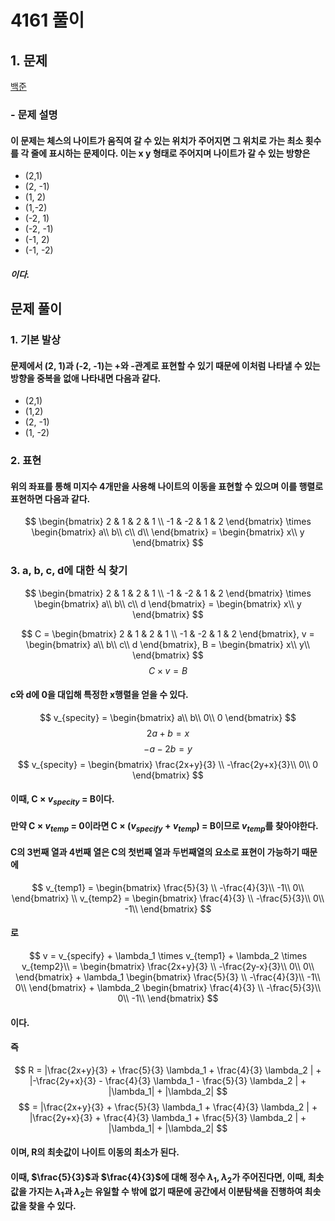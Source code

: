 # 4161 풀이

## 1. 문제 
[백준](https://boj.kr/4616)
### - 문제 설명
#### 이 문제는 체스의 나이트가 움직여 갈 수 있는 위치가 주어지면 그 위치로 가는 최소 횟수를 각 줄에 표시하는 문제이다. 이는 x y 형태로 주어지며 나이트가 갈 수 있는 방향은 
 - (2,1)
 - (2, -1)
 - (1, 2)
 - (1,-2)
 - (-2, 1)
 - (-2, -1)
 - (-1, 2)
 - (-1, -2)
##### 이다. 

## 문제 풀이
### 1. 기본 발상
#### 문제에서 (2, 1)과 (-2, -1)는 +와 -관계로 표현할 수 있기 때문에 이처럼 나타낼 수 있는 방향을 중복을 없애 나타내면 다음과 같다.
 - (2,1)
 - (1,2)
 - (2, -1)
 - (1, -2)

### 2. 표현
#### 위의 좌표를 통해 미지수 4개만을 사용해 나이트의 이동을 표현할 수 있으며 이를 행렬로 표현하면 다음과 같다.
$$
\begin{bmatrix}
2 & 1 &  2 &  1 \\
-1 & -2 & 1 & 2
\end{bmatrix} \times \begin{bmatrix}
a\\
b\\
c\\
d\\
\end{bmatrix} = \begin{bmatrix}
x\\
y
\end{bmatrix}
$$

### 3. a, b, c, d에 대한 식 찾기
$$
\begin{bmatrix}
2 & 1 &  2 &  1 \\
-1 & -2 & 1 & 2
\end{bmatrix} \times \begin{bmatrix}
a\\
b\\
c\\
d
\end{bmatrix} = \begin{bmatrix}
x\\
y
\end{bmatrix}
$$

$$
C = \begin{bmatrix}
2 & 1 &  2 &  1 \\
-1 & -2 & 1 & 2 
\end{bmatrix}, 
v = \begin{bmatrix}
a\\
b\\
c\\
d
\end{bmatrix}, 
B = \begin{bmatrix}
x\\
y\\
\end{bmatrix}
$$
$$
C \times v = B
$$
#### c와 d에 0을 대입해 특정한 x행렬을 얻을 수 있다.
$$
v_{specity} = \begin{bmatrix}
a\\
b\\
0\\
0
\end{bmatrix}
$$
$$
2a + b = x
$$
$$
-a - 2b = y
$$
$$
v_{specity} = \begin{bmatrix}
\frac{2x+y}{3} \\
-\frac{2y+x}{3}\\
0\\
0
\end{bmatrix}
$$

#### 이때, C $\times$ $v_{specity}$ = B이다. 
#### 만약 C $\times$ $v_{temp}$ = 0이라면 C $\times$ $(v_{specify} + v_{temp})$ = B이므로 $v_{temp}$를 찾아야한다.
#### C의 3번째 열과 4번째 열은 C의 첫번째 열과 두번째열의 요소로 표현이 가능하기 때문에 
$$
v_{temp1} = \begin{bmatrix}
\frac{5}{3} \\
-\frac{4}{3}\\
-1\\
0\\
\end{bmatrix} \\
v_{temp2} = \begin{bmatrix} 
\frac{4}{3} \\
-\frac{5}{3}\\
0\\
-1\\
\end{bmatrix}
$$
#### 로 
$$
v 
= v_{specify} + \lambda_1 \times v_{temp1} + \lambda_2 \times v_{temp2}\\
= \begin{bmatrix}
\frac{2x+y}{3} \\
-\frac{2y-x}{3}\\
0\\
0\\
\end{bmatrix} + \lambda_1 \begin{bmatrix}
\frac{5}{3} \\
-\frac{4}{3}\\
-1\\
0\\
\end{bmatrix} + \lambda_2 \begin{bmatrix}
\frac{4}{3} \\
-\frac{5}{3}\\
0\\
-1\\
\end{bmatrix}
$$
#### 이다. 
#### 즉
$$
R = |\frac{2x+y}{3} + \frac{5}{3} \lambda_1 + \frac{4}{3} \lambda_2 | + 
|-\frac{2y+x}{3} - \frac{4}{3} \lambda_1 - \frac{5}{3} \lambda_2 | + 
|\lambda_1| + 
|\lambda_2| 
$$
$$
= |\frac{2x+y}{3} + \frac{5}{3} \lambda_1 + \frac{4}{3} \lambda_2 | + 
|\frac{2y+x}{3} + \frac{4}{3} \lambda_1 + \frac{5}{3} \lambda_2 | + 
|\lambda_1| + 
|\lambda_2|
$$
#### 이며, R의 최솟값이 나이트 이동의 최소가 된다.
#### 이때, $\frac{5}{3}$과 $\frac{4}{3}$에 대해 정수 $\lambda_1$, $\lambda_2$가 주어진다면, 이때, 최솟값을 가지는 $\lambda_1$과 $\lambda_2$는 유일할 수 밖에 없기 때문에 공간에서 이분탐색을 진행하여 최솟값을 찾을 수 있다.
